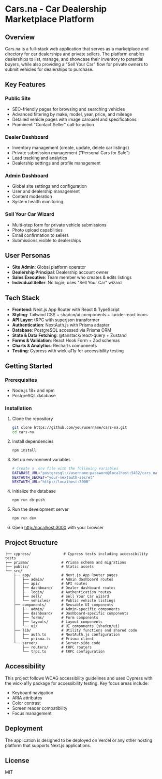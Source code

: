 # Cars.na - Car Dealership Marketplace Platform

## Overview

Cars.na is a full-stack web application that serves as a marketplace and directory for car dealerships and private sellers. The platform enables dealerships to list, manage, and showcase their inventory to potential buyers, while also providing a "Sell Your Car" flow for private owners to submit vehicles for dealerships to purchase.

## Key Features

### Public Site
- SEO-friendly pages for browsing and searching vehicles
- Advanced filtering by make, model, year, price, and mileage
- Detailed vehicle pages with image carousel and specifications
- Prominent "Contact Seller" call-to-action

### Dealer Dashboard
- Inventory management (create, update, delete car listings)
- Private submission management ("Personal Cars for Sale")
- Lead tracking and analytics
- Dealership settings and profile management

### Admin Dashboard
- Global site settings and configuration
- User and dealership management
- Content moderation
- System health monitoring

### Sell Your Car Wizard
- Multi-step form for private vehicle submissions
- Photo upload capabilities
- Email confirmation to sellers
- Submissions visible to dealerships

## User Personas

- **Site Admin**: Global platform operator
- **Dealership Principal**: Dealership account owner
- **Sales Executive**: Team member who creates & edits listings
- **Individual Seller**: No login; uses "Sell Your Car" wizard

## Tech Stack

- **Frontend**: Next.js App Router with React & TypeScript
- **Styling**: Tailwind CSS + shadcn/ui components + lucide-react icons
- **API Layer**: tRPC with superjson transformer
- **Authentication**: NextAuth.js with Prisma adapter
- **Database**: PostgreSQL accessed via Prisma ORM
- **State & Data Fetching**: @tanstack/react-query + Zustand
- **Forms & Validation**: React Hook Form + Zod schemas
- **Charts & Analytics**: Recharts components
- **Testing**: Cypress with wick-a11y for accessibility testing

## Getting Started

### Prerequisites

- Node.js 18+ and npm
- PostgreSQL database

### Installation

1. Clone the repository
   ```bash
   git clone https://github.com/yourusername/cars-na.git
   cd cars-na
   ```

2. Install dependencies
   ```bash
   npm install
   ```

3. Set up environment variables
   ```bash
   # Create a .env file with the following variables
   DATABASE_URL="postgresql://username:password@localhost:5432/cars_na"
   NEXTAUTH_SECRET="your-nextauth-secret"
   NEXTAUTH_URL="http://localhost:3000"
   ```

4. Initialize the database
   ```bash
   npm run db:push
   ```

5. Run the development server
   ```bash
   npm run dev
   ```

6. Open [http://localhost:3000](http://localhost:3000) with your browser

## Project Structure

```
├── cypress/               # Cypress tests including accessibility tests
├── prisma/               # Prisma schema and migrations
├── public/               # Static assets
└── src/
    ├── app/              # Next.js App Router pages
    │   ├── admin/        # Admin dashboard routes
    │   ├── api/          # API routes
    │   ├── dashboard/    # Dealer dashboard routes
    │   ├── login/        # Authentication routes
    │   ├── sell/         # Sell Your Car wizard
    │   └── vehicles/     # Public vehicle listings
    ├── components/       # Reusable UI components
    │   ├── admin/        # Admin-specific components
    │   ├── dashboard/    # Dashboard-specific components
    │   ├── forms/        # Form components
    │   ├── layouts/      # Layout components
    │   └── ui/           # UI components (shadcn/ui)
    ├── lib/              # Utility functions and shared code
    │   ├── auth.ts       # NextAuth.js configuration
    │   └── prisma.ts     # Prisma client
    └── server/           # Server-side code
        ├── routers/      # tRPC routers
        └── trpc.ts       # tRPC configuration
```

## Accessibility

This project follows WCAG accessibility guidelines and uses Cypress with the wick-a11y package for accessibility testing. Key focus areas include:

- Keyboard navigation
- ARIA attributes
- Color contrast
- Screen reader compatibility
- Focus management

## Deployment

The application is designed to be deployed on Vercel or any other hosting platform that supports Next.js applications.

## License

MIT
